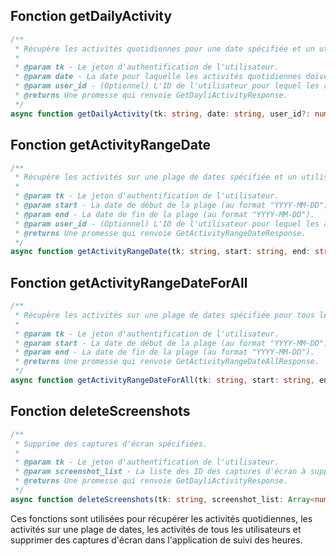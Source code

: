 ## Fonction getDailyActivity

```typescript
/**
 * Récupère les activités quotidiennes pour une date spécifiée et un utilisateur facultatif.
 *
 * @param tk - Le jeton d'authentification de l'utilisateur.
 * @param date - La date pour laquelle les activités quotidiennes doivent être récupérées (au format "YYYY-MM-DD").
 * @param user_id - (Optionnel) L'ID de l'utilisateur pour lequel les activités doivent être récupérées.
 * @returns Une promesse qui renvoie GetDayliActivityResponse.
 */
async function getDailyActivity(tk: string, date: string, user_id?: number): Promise<GetDayliActivityResponse>
```

## Fonction getActivityRangeDate

```typescript
/**
 * Récupère les activités sur une plage de dates spécifiée et un utilisateur facultatif.
 *
 * @param tk - Le jeton d'authentification de l'utilisateur.
 * @param start - La date de début de la plage (au format "YYYY-MM-DD").
 * @param end - La date de fin de la plage (au format "YYYY-MM-DD").
 * @param user_id - (Optionnel) L'ID de l'utilisateur pour lequel les activités doivent être récupérées.
 * @returns Une promesse qui renvoie GetActivityRangeDateResponse.
 */
async function getActivityRangeDate(tk: string, start: string, end: string, user_id?: number): Promise<GetActivityRangeDateResponse>
```

## Fonction getActivityRangeDateForAll

```typescript
/**
 * Récupère les activités sur une plage de dates spécifiée pour tous les utilisateurs.
 *
 * @param tk - Le jeton d'authentification de l'utilisateur.
 * @param start - La date de début de la plage (au format "YYYY-MM-DD").
 * @param end - La date de fin de la plage (au format "YYYY-MM-DD").
 * @returns Une promesse qui renvoie GetActivityRangeDateAllResponse.
 */
async function getActivityRangeDateForAll(tk: string, start: string, end: string): Promise<GetActivityRangeDateAllResponse>
```

## Fonction deleteScreenshots

```typescript
/**
 * Supprime des captures d'écran spécifiées.
 *
 * @param tk - Le jeton d'authentification de l'utilisateur.
 * @param screenshot_list - La liste des ID des captures d'écran à supprimer.
 * @returns Une promesse qui renvoie GetDayliActivityResponse.
 */
async function deleteScreenshots(tk: string, screenshot_list: Array<number>): Promise<GetDayliActivityResponse>
```

Ces fonctions sont utilisées pour récupérer les activités quotidiennes, les activités sur une plage de dates, les activités de tous les utilisateurs et supprimer des captures d'écran dans l'application de suivi des heures.